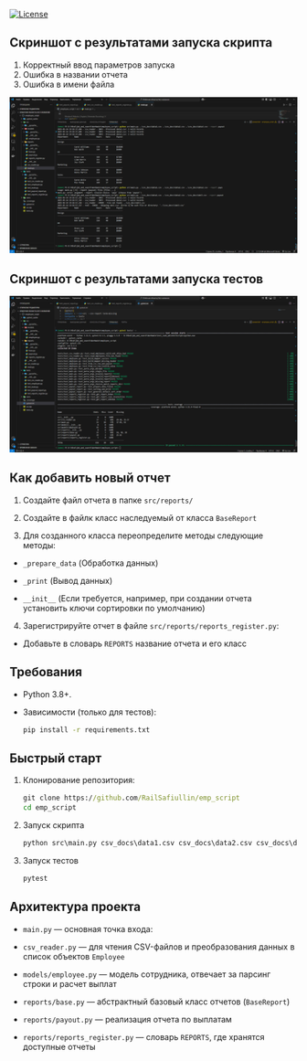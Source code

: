 [![License](https://img.shields.io/badge/License-MIT-blue.svg)](https://opensource.org/licenses/Apache-2.0)

## Скриншот с результатами запуска скрипта

 1) Корректный ввод параметров запуска
 2) Ошибка в названии отчета
 3) Ошибка в имени файла

![Watch the video](./img/script_output_data.png)

## Скриншот с результатами запуска тестов

![Watch the video](./img/test_output_data.png)

## Как добавить новый отчет

1) Создайте файл отчета в папке `src/reports/`

2) Создайте в файлк класс наследуемый от класса `BaseReport`

3) Для созданного класса переопределите методы следующие методы:
- `_prepare_data` (Обработка данных) 

- `_print` (Вывод данных)

- `__init__` (Если требуется, например, при создании отчета установить ключи сортировки по умолчанию)

4) Зарегистрируйте отчет в файле `src/reports/reports_register.py`:
- Добавьте в словарь `REPORTS` название отчета и его класс


## Требования
- Python 3.8+.

- Зависимости (только для тестов): 
    ```cmd
    pip install -r requirements.txt
    ```
 ## Быстрый старт

1. Клонирование репозитория:
    ```cmd
    git clone https://github.com/RailSafiullin/emp_script
    cd emp_script
    ```

2. Запуск скрипта
    ```cmd
    python src\main.py csv_docs\data1.csv csv_docs\data2.csv csv_docs\data3.csv --report payout
    ```

3. Запуск тестов
    ```cmd
    pytest
    ```

##  Архитектура проекта

- `main.py` — основная точка входа:

- `csv_reader.py` — для чтения CSV-файлов и преобразования данных в список объектов `Employee`

- `models/employee.py` — модель сотрудника, отвечает за парсинг строки и расчет выплат

- `reports/base.py` — абстрактный базовый класс отчетов (`BaseReport`)

- `reports/payout.py` — реализация отчета по выплатам

- `reports/reports_register.py` — словарь `REPORTS`, где хранятся доступные отчеты
